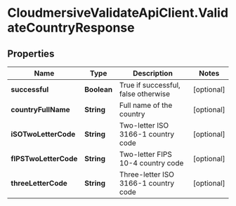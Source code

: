 # CloudmersiveValidateApiClient.ValidateCountryResponse

## Properties
Name | Type | Description | Notes
------------ | ------------- | ------------- | -------------
**successful** | **Boolean** | True if successful, false otherwise | [optional] 
**countryFullName** | **String** | Full name of the country | [optional] 
**iSOTwoLetterCode** | **String** | Two-letter ISO 3166-1 country code | [optional] 
**fIPSTwoLetterCode** | **String** | Two-letter FIPS 10-4 country code | [optional] 
**threeLetterCode** | **String** | Three-letter ISO 3166-1 country code | [optional] 


